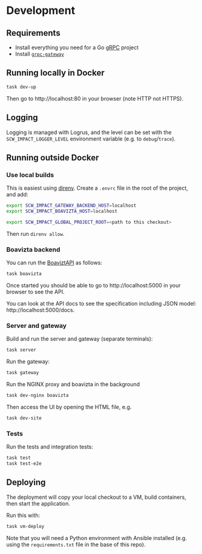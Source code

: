 # Development

## Requirements

- Install everything you need for a Go [gRPC](https://grpc.io/docs/languages/go/quickstart/) project
- Install [`grpc-gateway`](https://github.com/grpc-ecosystem/grpc-gateway)

## Running locally in Docker

```bash
task dev-up
```

Then go to http://localhost:80 in your browser (note HTTP not HTTPS).

## Logging

Logging is managed with Logrus, and the level can be set with the `SCW_IMPACT_LOGGER_LEVEL` environment variable (e.g. to `debug`/`trace`).

## Running outside Docker

### Use local builds

This is easiest using [direnv](https://direnv.net/). Create a `.envrc` file in the root of the project, and add:

```bash
export SCW_IMPACT_GATEWAY_BACKEND_HOST=localhost
export SCW_IMPACT_BOAVIZTA_HOST=localhost

export SCW_IMPACT_GLOBAL_PROJECT_ROOT=<path to this checkout>
```

Then run `direnv allow`.

### Boavizta backend

You can run the [BoaviztAPI](https://github.com/Boavizta/boaviztapi) as follows:

```bash
task boavizta
```

Once started you should be able to go to http://localhost:5000 in your browser to see the API.

You can look at the API docs to see the specification including JSON model: http://localhost:5000/docs.

### Server and gateway

Build and run the server and gateway (separate terminals):

```bash
task server
```

Run the gateway:

```bash
task gateway
```

Run the NGINX proxy and boavizta in the background

```bash
task dev-nginx boavizta
```

Then access the UI by opening the HTML file, e.g.

```bash
task dev-site
```

### Tests

Run the tests and integration tests:

```bash
task test
task test-e2e
```

## Deploying

The deployment will copy your local checkout to a VM, build containers, then start the application.

Run this with:

```bash
task vm-deploy
```

Note that you will need a Python environment with Ansible installed (e.g. using the `requirements.txt` file in the base of this repo).
